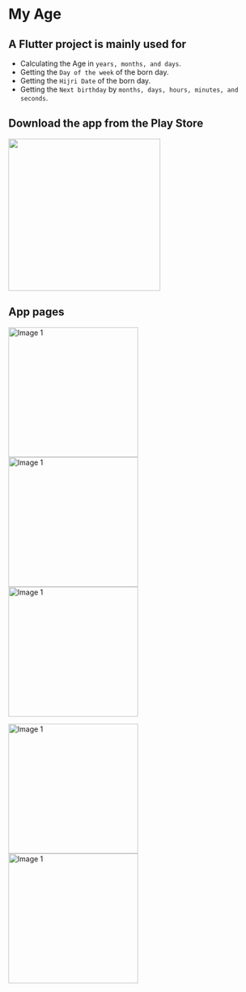 # My Age



## A Flutter project is mainly used for 
* Calculating the Age in `years, months, and days`.
* Getting the `Day of the week` of the born day.
* Getting the `Hijri Date` of the born day.
* Getting the `Next birthday` by `months, days, hours, minutes, and seconds`.


## Download the app from the Play Store
<a href="https://play.google.com/store/apps/details?id=com.salahalshafey.myage"><img src="https://play.google.com/intl/en_us/badges/static/images/badges/en_badge_web_generic.png" width="300"></img></a>


## App pages
<img src="https://github.com/salahalshafey/my_age/assets/64344500/34d90cef-2f5d-4340-a2d8-47a244267916" alt="Image 1" width="256px"/>  <img src="https://github.com/salahalshafey/my_age/assets/64344500/082271ac-31df-405a-aa85-270177963104" alt="Image 1" width="256px"/>  <img src="https://github.com/salahalshafey/my_age/assets/64344500/21be00ef-1da4-4c39-8ee4-9853bc1a4c79" alt="Image 1" width="256px"/>


<img src="https://github.com/salahalshafey/my_age/assets/64344500/40af0067-3a25-487d-b924-42352ec0b1e8" alt="Image 1" width="256px"/>  <img src="https://github.com/salahalshafey/my_age/assets/64344500/9551f11f-8433-4032-8203-87674e62c43b" alt="Image 1" width="256px"/>


